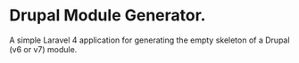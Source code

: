 # Drupal Module Generator.

A simple Laravel 4 application for generating the empty skeleton of a Drupal (v6 or v7) module.

